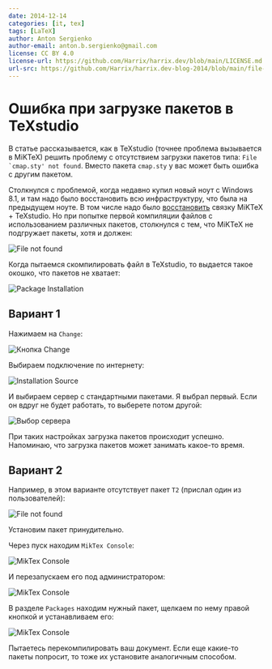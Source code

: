 ```yaml
---
date: 2014-12-14
categories: [it, tex]
tags: [LaTeX]
author: Anton Sergienko
author-email: anton.b.sergienko@gmail.com
license: CC BY 4.0
license-url: https://github.com/Harrix/harrix.dev/blob/main/LICENSE.md
url-src: https://github.com/Harrix/harrix.dev-blog-2014/blob/main/file-not-found-texstudio/file-not-found-texstudio.md
---
```


# Ошибка при загрузке пакетов в TeXstudio

В статье рассказывается, как в TeXstudio (точнее проблема вызывается в MiKTeX) решить проблему с отсутствием загрузки пакетов типа: `` File `cmap.sty' not found ``. Вместо пакета `cmap.sty` у вас может быть ошибка с другим пакетом.

Столкнулся с проблемой, когда недавно купил новый ноут с Windows 8.1, и там надо было восстановить всю инфраструктуру, что была на предыдущем ноуте. В том числе надо было [восстановить](https://github.com/Harrix/harrix.dev-blog-2018/blob/main/install-latex/install-latex.md) связку MiKTeX + TeXstudio. Но при попытке первой компиляции файлов с использованием различных пакетов, столкнулся с тем, что MiKTeX не подгружает пакеты, хотя и должен:

![File not found](img/file-not-found_01.png)

Когда пытаемся скомпилировать файл в TeXstudio, то выдается такое окошко, что пакетов не хватает:

![Package Installation](img/package-installation.png)

## Вариант 1

Нажимаем на `Change`:

![Кнопка Change](img/change.png)

Выбираем подключение по интернету:

![Installation Source](img/installation-source_01.png)

И выбираем сервер с стандартными пакетами. Я выбрал первый. Если он вдруг не будет работать, то выберете потом другой:

![Выбор сервера](img/installation-source_02.png)

При таких настройках загрузка пакетов происходит успешно. Напоминаю, что загрузка пакетов может занимать какое-то время.

## Вариант 2

Например, в этом варианте отсутствует пакет `T2` (прислал один из пользователей):

![File not found](img/file-not-found_02.png)

Установим пакет принудительно.

Через пуск находим `MikTex Console`:

![MikTex Console](img/miktex-console_01.png)

И перезапускаем его под администратором:

![MikTex Console](img/miktex-console_02.png)

В разделе `Packages` находим нужный пакет, щелкаем по нему правой кнопкой и устанавливаем его:

![MikTex Console](img/miktex-console_03.png)

Пытаетесь перекомпилировать ваш документ. Если еще какие-то пакеты попросит, то тоже их установите аналогичным способом.
